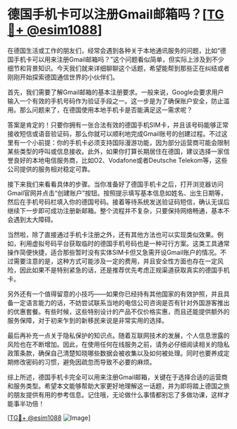 # 德国手机卡可以注册Gmail邮箱吗？[[TG💪+ @esim1088](https://t.me/s/esim1088)]

在德国生活或工作的朋友们，经常会遇到各种关于本地通讯服务的问题，比如“德国手机卡可以用来注册Gmail邮箱吗？”这个问题看似简单，但实际上涉及到不少细节和背景知识。今天我们就来详细聊聊这个话题，希望能帮到那些正在纠结或者刚刚开始探索德国通信世界的小伙伴们。

首先，我们需要了解Gmail邮箱的基本注册要求。一般来说，Google会要求用户输入一个有效的手机号码作为验证手段之一。这一步是为了确保账户安全，防止滥用。那么问题来了，在德国使用本地手机卡是否能满足这一需求呢？

答案是肯定的！只要你拥有一张合法有效的德国手机SIM卡，并且该号码能够正常接收短信或语音验证码，那么你就可以顺利地完成Gmail账号的创建过程。不过这里有一个小前提：你的手机卡必须支持国际漫游功能，因为部分运营商可能会限制某些类型的呼叫或信息接收。此外，如果你打算长期居住在德国，建议选择一家信誉良好的本地电信服务商，比如O2、Vodafone或者Deutsche Telekom等，这些公司提供的服务相对稳定可靠。

接下来我们来看看具体的步骤。当你准备好了德国手机卡之后，打开浏览器访问Gmail官网并点击“创建账户”按钮。按照提示填写基本信息如姓名、出生日期等，然后在手机号码栏填入你的德国号码。接着等待系统发送验证码短信，确认无误后继续下一步即可成功注册新邮箱。整个流程并不复杂，只要保持网络畅通，基本不会遇到太大障碍。

当然啦，除了直接通过手机卡注册之外，还有其他方法也可以实现类似效果。例如，利用虚拟号码平台获取临时的德国手机号码也是一种可行方案。这类工具通常操作简便快捷，适合那些暂时没有实体SIM卡但又急需开设Gmail账户的情况。不过需要注意的是，这种方式可能涉及一定的费用，并且安全性方面也存在一定风险，因此如果不是特别紧急的话，还是推荐优先考虑正规渠道获取真实的德国手机卡。

另外还有一个值得留意的小技巧——如果你已经持有其他国家的有效护照，并且具备一定语言能力的话，不妨尝试联系当地的电信公司咨询是否有针对外国游客推出的优惠套餐。有些时候，这些特别设计的产品不仅价格实惠，而且还能提供额外的服务保障，对于初来乍到的新移民来说是非常实用的选择。

最后再补充一点关于隐私保护的知识点。随着互联网技术的发展，个人信息泄露的风险也在不断增加。因此，在使用任何在线服务之前，请务必仔细阅读相关的隐私政策条款，确保自己清楚知晓哪些数据会被收集以及如何被处理。同时也要养成定期修改密码的习惯，避免因疏忽而导致不必要的麻烦。

综上所述，德国手机卡完全可以用来注册Gmail邮箱，关键在于选择合适的运营商和服务类型。希望本文能够帮助大家更好地理解这一话题，并为即将踏上德国之旅的朋友提供有用的参考信息。记住哦，无论做什么事情都别忘了多做功课，这样才能事半功倍！

[[TG💪+ @esim1088](https://t.me/s/esim1088) ![Image](https://i.postimg.cc/4NQfJmqS/Snipaste-2025-05-13-00-14-12.png)]